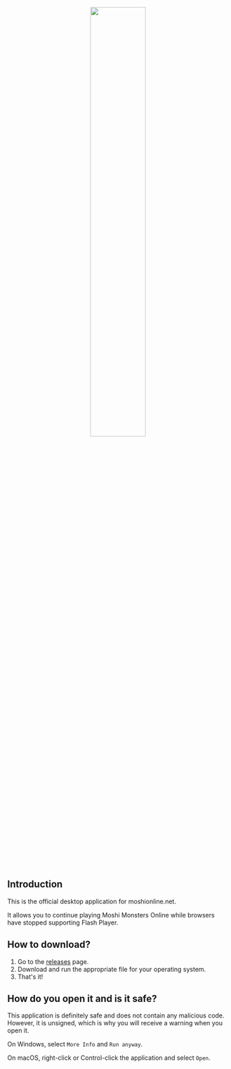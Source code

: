 <p align="center"><a href="https://moshionline.net"><img src="https://i.imgur.com/xqm67Ei.png" width="50%" height="50%"></a></p>

## Introduction

This is the official desktop application for moshionline.net.

It allows you to continue playing Moshi Monsters Online while browsers have stopped supporting Flash Player.

## How to download?

1. Go to the [releases](https://github.com/moshionlineteam/client/releases/latest) page.
2. Download and run the appropriate file for your operating system.
3. That's it!

## How do you open it and is it safe?

This application is definitely safe and does not contain any malicious code. However, it is unsigned, which is why you will receive a warning when you open it.

On Windows, select `More Info` and `Run anyway`.

On macOS, right-click or Control-click the application and select `Open`.

